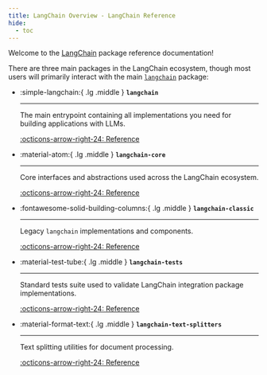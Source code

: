 ```yaml
---
title: LangChain Overview - LangChain Reference
hide:
  - toc
---
```


Welcome to the [LangChain](https://github.com/langchain-ai/langchain) package reference documentation!

There are three main packages in the LangChain ecosystem, though most users will primarily interact with the main [`langchain`](./langchain/index.md) package:

<div class="grid cards" markdown>

- :simple-langchain:{ .lg .middle } __`langchain`__

    ---

    The main entrypoint containing all implementations you need for building applications with LLMs.

    [:octicons-arrow-right-24: Reference](./langchain/index.md)

- :material-atom:{ .lg .middle } __`langchain-core`__

    ---

    Core interfaces and abstractions used across the LangChain ecosystem.

    [:octicons-arrow-right-24: Reference](../langchain_core/index.md)

- :fontawesome-solid-building-columns:{ .lg .middle } __`langchain-classic`__

    ---

    Legacy `langchain` implementations and components.

    [:octicons-arrow-right-24: Reference](../langchain_classic/index.md)

- :material-test-tube:{ .lg .middle } __`langchain-tests`__

    ---

    Standard tests suite used to validate LangChain integration package implementations.

    [:octicons-arrow-right-24: Reference](../langchain_tests/index.md)

- :material-format-text:{ .lg .middle } __`langchain-text-splitters`__

    ---

    Text splitting utilities for document processing.

    [:octicons-arrow-right-24: Reference](../langchain_text_splitters/index.md)

</div>
